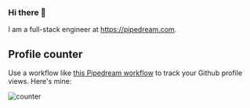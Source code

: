 ### Hi there 👋

I am a full-stack engineer at https://pipedream.com.

## Profile counter

Use a workflow like [this Pipedream workflow](https://pipedream.com/@tod/github-profile-view-counter-p_G6CNmN/readme) to track your Github profile views. Here's mine:

![counter](https://eo5sq7hn8hmeft2.m.pipedream.net/)
